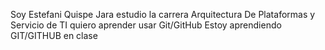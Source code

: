 Soy Estefani Quispe Jara estudio la carrera Arquitectura De Plataformas y Servicio de TI quiero aprender usar Git/GitHub
Estoy aprendiendo GIT/GITHUB en clase